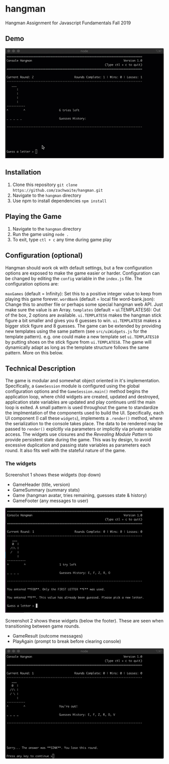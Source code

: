 # hangman

Hangman Assignment for Javascript Fundamentals Fall 2019

## Demo

![Video](./img/video.gif)

## Installation

1. Clone this repository `git clone https://github.com/zachwaite/hangman.git`
2. Navigate to the `hangman` directory
3. Use npm to install dependencies `npm install`

## Playing the Game

1. Navigate to the `hangman` directory
2. Run the game using `node .`
3. To exit, type `ctl + c` any time during game play

## Configuration (optional)

Hangman should work ok with default settings, but a few configuration
options are exposed to make the game easier or harder. Configuration can
be changed by editing the `config` variable in the `index.js` file. The
configuration options are:

`maxGames` (default = Infinity): Set this to a positive integer value to
keep from playing this game forever.
`wordBank` (default = local file word-bank.json): Change this to another
file or perhaps some special hangman web API. Just make sure the value is
an Array.
`templates` (default = ui.TEMPLATES6): Out of the box, 2 options are available. `ui.TEMPLATES6` makes the hangman stick figure a bit smaller
and gives you 6 guesses to win. `ui.TEMPLATES8` makes a bigger stick
figure and 8 guesses. The game can be extended by providing new templates
using the same pattern (see `src/uiWidgets.js` for the template pattern).
e.g. one could make a new template set `ui.TEMPLATES10` by putting shoes
on the stick figure from `ui.TEMPLATES8`. The game will dynamically adapt
as long as the template structure follows the same pattern. More on this
below.

## Technical Description

The game is modular and somewhat object oriented in it's implementation.
Specifically, a `GameSession` module is configured using the global
configuration options and the `GameSession.main()` method begins the
application loop, where child widgets are created, updated and destroyed,
application state variables are updated and play continues until the main
loop is exited. A small pattern is used throughout the game to standardize
the implmentation of the components used to build the UI. Specifically,
each UI component (I call these `widgets`), implements a `.render()` method, where the serialization to the console takes place. The data to
be rendered may be passed to `render()` explcitly via parameters or
implicitly via private variable access. The widgets use closures and the
_Revealing Module Pattern_ to provide persistent state during the game.
This was by design, to avoid excessive duplication and passing state variables as parameters each round. It also fits well with the stateful
nature of the game.

### The widgets

Screenshot 1 shows these widgets (top down)

- GameHeader (title, version)
- GameSummary (summary stats)
- Game (hangman avatar, tries remaining, guesses state & history)
- GameFooter (any messages to user)

![Screenshot1](./img/screenshot1.png)

Screenshot 2 shows these widgets (below the footer). These are seen when
transitioning between game rounds.

- GameResult (outcome messages)
- PlayAgain (prompt to break before clearing console)

![Screenshot2](./img/screenshot2.png)
